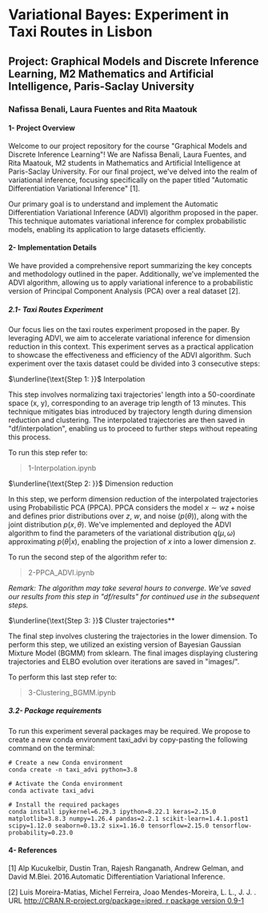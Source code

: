# Variational Bayes: Experiment in Taxi Routes in Lisbon

## Project: Graphical Models and Discrete Inference Learning, M2 Mathematics and Artificial Intelligence, Paris-Saclay University

### Nafissa Benali, Laura Fuentes and Rita Maatouk

#### 1- Project Overview

Welcome to our project repository for the course "Graphical Models and Discrete Inference Learning"! We are Nafissa Benali, Laura Fuentes, and Rita Maatouk, M2 students in Mathematics and Artificial Intelligence at Paris-Saclay University. For our final project, we've delved into the realm of variational inference, focusing specifically on the paper titled "Automatic Differentiation Variational Inference" [1].

Our primary goal is to understand and implement the Automatic Differentiation Variational Inference (ADVI) algorithm proposed in the paper. This technique automates variational inference for complex probabilistic models, enabling its application to large datasets efficiently.

#### 2- Implementation Details

We have provided a comprehensive report summarizing the key concepts and methodology outlined in the paper. Additionally, we've implemented the ADVI algorithm, allowing us to apply variational inference to a probabilistic version of Principal Component Analysis (PCA) over a real dataset [2].

##### 2.1- Taxi Routes Experiment

Our focus lies on the taxi routes experiment proposed in the paper. By leveraging ADVI, we aim to accelerate variational inference for dimension reduction in this context. This experiment serves as a practical application to showcase the effectiveness and efficiency of the ADVI algorithm. Such experiment over the taxis dataset could be divided into 3 consecutive steps: 

$\underline{\text{Step 1: }}$ Interpolation

This step involves normalizing taxi trajectories' length into a 50-coordinate space (x, y), corresponding to an average trip length of 13 minutes. This technique mitigates bias introduced by trajectory length during dimension reduction and clustering. The interpolated trajectories are then saved in "df/interpolation", enabling us to proceed to further steps without repeating this process.

To run this step refer to: 
> 1-Interpolation.ipynb


$\underline{\text{Step 2: }}$ Dimension reduction

In this step, we perform dimension reduction of the interpolated trajectories using Probabilistic PCA (PPCA). PPCA considers the model $x \sim wz + \text{noise}$ and defines prior distributions over $z$, $w$, and $\text{noise}$ ($p(\theta)$), along with the joint distribution $p(x,\theta)$. We've implemented and deployed the ADVI algorithm to find the parameters of the variational distribution $q(\mu, \omega)$ approximating $p(\theta | x)$, enabling the projection of $x$ into a lower dimension $z$.

To run the second step of the algorithm refer to:
> 2-PPCA_ADVI.ipynb

*Remark: The algorithm may take several hours to converge. We've saved our results from this step in "df/results" for continued use in the subsequent steps.*


$\underline{\text{Step 3: }}$ Cluster trajectories**

The final step involves clustering the trajectories in the lower dimension. To perform this step, we utilized an existing version of Bayesian Gaussian Mixture Model (BGMM) from sklearn. The final images displaying clustering trajectories and ELBO evolution over iterations are saved in "images/". 

To perform this last step refer to:
> 3-Clustering_BGMM.ipynb


##### 3.2- Package requirements

To run this experiment several packages may be required. We propose to create a new conda environment taxi_advi by copy-pasting the following command on the terminal: 

```
# Create a new Conda environment
conda create -n taxi_advi python=3.8

# Activate the Conda environment
conda activate taxi_advi

# Install the required packages
conda install ipykernel=6.29.3 ipython=8.22.1 keras=2.15.0 matplotlib=3.8.3 numpy=1.26.4 pandas=2.2.1 scikit-learn=1.4.1.post1 scipy=1.12.0 seaborn=0.13.2 six=1.16.0 tensorflow=2.15.0 tensorflow-probability=0.23.0
```

#### 4- References

[1] Alp Kucukelbir, Dustin Tran, Rajesh Ranganath, Andrew Gelman, and David M.Blei. 2016.Automatic Differentiation Variational Inference.

[2] Luis Moreira-Matias, Michel Ferreira, Joao Mendes-Moreira, L. L., J. J. . URL [http://CRAN.R-project.org/package=ipred, r package version 0.9-1](https://archive.ics.uci.edu/dataset/339/taxi+service+trajectory+prediction+challenge+ecml+pkdd+2015)